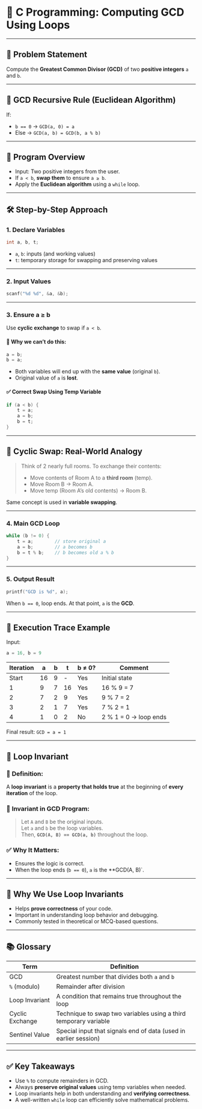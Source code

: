 # 🔁 **C Programming: Computing GCD Using Loops**

---

## 🧮 **Problem Statement**

Compute the **Greatest Common Divisor (GCD)** of two **positive integers** `a` and `b`.

---

## 📘 **GCD Recursive Rule (Euclidean Algorithm)**

If:
- `b == 0` → `GCD(a, 0) = a`
- Else → `GCD(a, b) = GCD(b, a % b)`

---

## 🧾 **Program Overview**

- Input: Two positive integers from the user.
- If `a < b`, **swap them** to ensure `a ≥ b`.
- Apply the **Euclidean algorithm** using a `while` loop.

---

## 🛠️ **Step-by-Step Approach**

### 1. **Declare Variables**

```c
int a, b, t;
```

- `a`, `b`: inputs (and working values)
- `t`: temporary storage for swapping and preserving values

---

### 2. **Input Values**

```c
scanf("%d %d", &a, &b);
```

---

### 3. **Ensure a ≥ b**

Use **cyclic exchange** to swap if `a < b`.

#### 🔁 **Why we can’t do this:**

```c
a = b; 
b = a;
```

- Both variables will end up with the **same value** (original `b`).
- Original value of `a` is **lost**.

#### ✅ **Correct Swap Using Temp Variable**

```c
if (a < b) {     
	t = a;     
	a = b;     
	b = t; 
}
```

---

## 🧠 **Cyclic Swap: Real-World Analogy**

> Think of 2 nearly full rooms. To exchange their contents:
> - Move contents of Room A to a **third room** (temp).
> - Move Room B → Room A.
> - Move temp (Room A’s old contents) → Room B.

Same concept is used in **variable swapping**.

---

### 4. **Main GCD Loop**

```c
while (b != 0) {     
	t = a;        // store original a     
	a = b;        // a becomes b     
	b = t % b;    // b becomes old a % b 
}
```

---

### 5. **Output Result**

```c
printf("GCD is %d", a);
```

When `b == 0`, loop ends. At that point, `a` is the **GCD**.

---

## 🧪 **Execution Trace Example**

Input:

```c
a = 16, b = 9
```

|Iteration|a|b|t|b ≠ 0?|Comment|
|---|---|---|---|---|---|
|Start|16|9|-|Yes|Initial state|
|1|9|7|16|Yes|16 % 9 = 7|
|2|7|2|9|Yes|9 % 7 = 2|
|3|2|1|7|Yes|7 % 2 = 1|
|4|1|0|2|No|2 % 1 = 0 → loop ends|

Final result: `GCD = a = 1`

---

## 🔁 **Loop Invariant**

### 🔹 **Definition**:

A **loop invariant** is a **property that holds true** at the beginning of **every iteration** of the loop.

### 🧠 **Invariant in GCD Program**:

> Let `A` and `B` be the original inputs.  
> Let `a` and `b` be the loop variables.  
> Then, **`GCD(A, B) == GCD(a, b)`** throughout the loop.

### ✅ **Why It Matters**:

- Ensures the logic is correct.
- When the loop ends (`b == 0`), `a` is the **GCD(A, B)`.

---

## 🧮 **Why We Use Loop Invariants**

- Helps **prove correctness** of your code.
- Important in understanding loop behavior and debugging.
- Commonly tested in theoretical or MCQ-based questions.

---

## 📚 **Glossary**

|Term|Definition|
|---|---|
|GCD|Greatest number that divides both `a` and `b`|
|`%` (modulo)|Remainder after division|
|Loop Invariant|A condition that remains true throughout the loop|
|Cyclic Exchange|Technique to swap two variables using a third temporary variable|
|Sentinel Value|Special input that signals end of data (used in earlier session)|

---

## ✅ **Key Takeaways**

- Use `%` to compute remainders in GCD.
- Always **preserve original values** using temp variables when needed.
- Loop invariants help in both understanding and **verifying correctness**.
- A well-written `while` loop can efficiently solve mathematical problems.